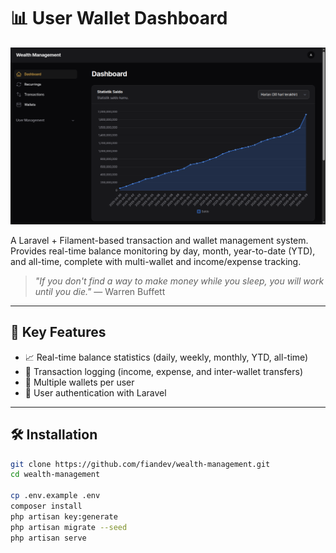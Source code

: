 # 📊 User Wallet Dashboard

![Preview](./.github/assets/thumb.png)

A Laravel + Filament-based transaction and wallet management system. Provides real-time balance monitoring by day, month, year-to-date (YTD), and all-time, complete with multi-wallet and income/expense tracking.

> *"If you don't find a way to make money while you sleep, you will work until you die."*
> — Warren Buffett

---

## 🚀 Key Features

* 📈 Real-time balance statistics (daily, weekly, monthly, YTD, all-time)
* 🧾 Transaction logging (income, expense, and inter-wallet transfers)
* 👛 Multiple wallets per user
* 🔐 User authentication with Laravel

---

## 🛠️ Installation

```bash
git clone https://github.com/fiandev/wealth-management.git
cd wealth-management

cp .env.example .env
composer install
php artisan key:generate
php artisan migrate --seed
php artisan serve
```